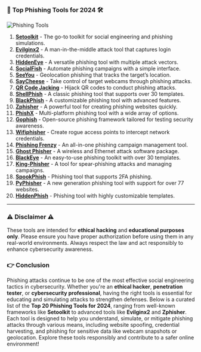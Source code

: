 ### 🌟 **Top Phishing Tools for 2024** 🛠️

![Phishing Tools](https://media.tenor.com/SRy6HR5ibvsAAAAM/phishing-phisher.gif)

1. **[Setoolkit](https://github.com/trustedsec/social-engineer-toolkit)** - The go-to toolkit for social engineering and phishing simulations.
2. **[Evilginx2](https://github.com/kgretzky/evilginx)** - A man-in-the-middle attack tool that captures login credentials.
3. **[HiddenEye](https://github.com/DarkSecDevelopers/HiddenEye-Legacy)** - A versatile phishing tool with multiple attack vectors.
4. **[SocialFish](https://github.com/UndeadSec/SocialFish)** - Automate phishing campaigns with a simple interface.
5. **[SeeYou](https://github.com/Viralmaniar/I-See-You)** - Geolocation phishing that tracks the target’s location.
6. **[SayCheese](https://github.com/hangetzzu/saycheese)** - Take control of target webcams through phishing attacks.
7. **[QR Code Jacking](https://github.com/cryptedwolf/ohmyqr)** - Hijack QR codes to conduct phishing attacks.
8. **[ShellPhish](https://github.com/An0nUD4Y/shellphish)** - A classic phishing tool that supports over 30 templates.
9. **[BlackPhish](https://github.com/iinc0gnit0/BlackPhish)** - A customizable phishing tool with advanced features.
10. **[Zphisher](https://github.com/htr-tech/zphisher)** - A powerful tool for creating phishing websites quickly.
11. **[PhishX](https://github.com/thelinuxchoice/PhishX)** - Multi-platform phishing tool with a wide array of options.
12. **[Gophish](https://github.com/gophish/gophish)** - Open-source phishing framework tailored for testing security awareness.
13. **[Wifiphisher](https://github.com/wifiphisher/wifiphisher)** - Create rogue access points to intercept network credentials.
14. **[Phishing Frenzy](https://github.com/pentestgeek/phishing-frenzy)** - An all-in-one phishing campaign management tool.
15. **[Ghost Phisher](https://github.com/savio-code/ghost-phisher)** - A wireless and Ethernet attack software package.
16. **[BlackEye](https://github.com/thelinuxchoice/blackeye)** - An easy-to-use phishing toolkit with over 30 templates.
17. **[King-Phisher](https://github.com/rsmusllp/king-phisher)** - A tool for spear-phishing attacks and managing campaigns.
18. **[SpookPhish](https://github.com/technowlogy/spookphish)** - Phishing tool that supports 2FA phishing.
19. **[PyPhisher](https://github.com/KasRoudra/PyPhisher)** - A new generation phishing tool with support for over 77 websites.
20. **[HiddenPhish](https://github.com/HiddenPhish/HiddenPhish)** - Phishing tool with highly customizable templates.

---

### ⚠️ **Disclaimer** ⚠️

These tools are intended for **ethical hacking** and **educational purposes only**. Please ensure you have proper authorization before using them in any real-world environments. Always respect the law and act responsibly to enhance cybersecurity awareness.

### 👉 Conclusion 

Phishing attacks continue to be one of the most effective social engineering tactics in cybersecurity. Whether you're an **ethical hacker**, **penetration tester**, or **cybersecurity professional**, having the right tools is essential for educating and simulating attacks to strengthen defenses. Below is a curated list of the **Top 20 Phishing Tools for 2024**, ranging from well-known frameworks like **Setoolkit** to advanced tools like **Evilginx2** and **Zphisher**. Each tool is designed to help you understand, simulate, or mitigate phishing attacks through various means, including website spoofing, credential harvesting, and phishing for sensitive data like webcam snapshots or geolocation. Explore these tools responsibly and contribute to a safer online environment!
